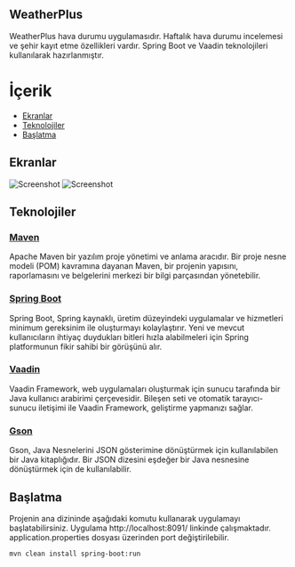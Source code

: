 ## WeatherPlus

WeatherPlus hava durumu uygulamasıdır. Haftalık hava durumu incelemesi ve şehir kayıt etme özellikleri vardır. Spring Boot ve Vaadin teknolojileri kullanılarak hazırlanmıştır.

# İçerik

-	[Ekranlar](#ekranlar)
-	[Teknolojiler](#teknolojiler)
-	[Başlatma](#başlatma)


## Ekranlar
 ![Screenshot](https://github.com/muslumszgn/WeatherPlus/blob/master/ekrangoruntusu/image1.PNG?raw=true)
 ![Screenshot](https://github.com/muslumszgn/WeatherPlus/blob/master/ekrangoruntusu/image2.PNG?raw=true)

## Teknolojiler

### [Maven](https://maven.apache.org/)

Apache Maven bir yazılım proje yönetimi ve anlama aracıdır. Bir proje nesne modeli (POM) kavramına dayanan Maven, bir projenin yapısını, raporlamasını ve belgelerini merkezi bir bilgi parçasından yönetebilir.

### [Spring Boot](https://github.com/spring-projects/spring-boot)

Spring Boot, Spring kaynaklı, üretim düzeyindeki uygulamalar ve hizmetleri minimum gereksinim ile oluşturmayı kolaylaştırır. Yeni ve mevcut kullanıcıların ihtiyaç duydukları bitleri hızla alabilmeleri için Spring platformunun fikir sahibi bir görüşünü alır.
 
### [Vaadin](https://vaadin.com/)

Vaadin Framework, web uygulamaları oluşturmak için sunucu tarafında bir Java kullanıcı arabirimi çerçevesidir. Bileşen seti ve otomatik tarayıcı-sunucu iletişimi ile Vaadin Framework, geliştirme yapmanızı sağlar.

### [Gson](https://github.com/google/gson)

Gson, Java Nesnelerini JSON gösterimine dönüştürmek için kullanılabilen bir Java kitaplığıdır. Bir JSON dizesini eşdeğer bir Java nesnesine dönüştürmek için de kullanılabilir. 


## Başlatma

Projenin ana dizininde aşağıdaki komutu kullanarak uygulamayı başlatabilirsiniz. 
Uygulama http://localhost:8091/ linkinde çalışmaktadır. application.properties dosyası üzerinden port değiştirilebilir.

```
mvn clean install spring-boot:run
```
